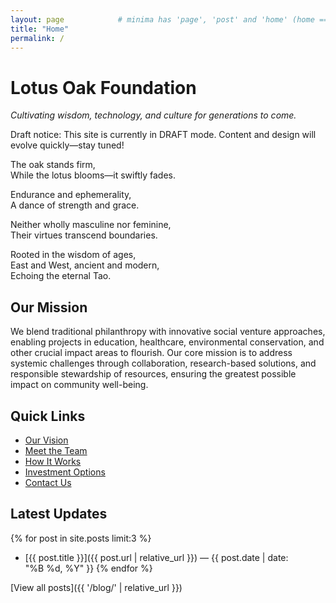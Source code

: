 ```yaml
---
layout: page            # minima has 'page', 'post' and 'home' (home == blog index)
title: "Home"
permalink: /
---
```


# Lotus Oak Foundation
*Cultivating wisdom, technology, and culture for generations to come.*

Draft notice: This site is currently in DRAFT mode. Content and design will evolve quickly—stay tuned!


The oak stands firm,  
While the lotus blooms—it swiftly fades.

Endurance and ephemerality,  
A dance of strength and grace.

Neither wholly masculine nor feminine,  
Their virtues transcend boundaries.

Rooted in the wisdom of ages,  
East and West, ancient and modern,  
Echoing the eternal Tao.

## Our Mission

We blend traditional philanthropy with innovative social venture approaches, enabling projects in education, healthcare, environmental conservation, and other crucial impact areas to flourish. Our core mission is to address systemic challenges through collaboration, research-based solutions, and responsible stewardship of resources, ensuring the greatest possible impact on community well-being.

## Quick Links

<ul class="quick-links">
  <li><a href="{{ '/vision/' | relative_url }}">Our Vision</a></li>
  <li><a href="{{ '/team/' | relative_url }}">Meet the Team</a></li>
  <li><a href="{{ '/how-it-works/' | relative_url }}">How It Works</a></li>
  <li><a href="{{ '/investment-options/' | relative_url }}">Investment Options</a></li>
  <li><a href="{{ '/contact/' | relative_url }}">Contact Us</a></li>
</ul>

## Latest Updates

{% for post in site.posts limit:3 %}
- [{{ post.title }}]({{ post.url | relative_url }}) — {{ post.date | date: "%B %d, %Y" }}
{% endfor %}

[View all posts]({{ '/blog/' | relative_url }})